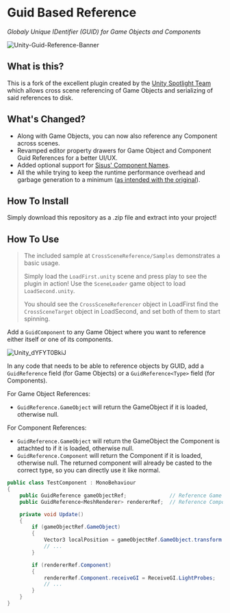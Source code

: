 # Guid Based Reference

_Globaly Unique IDentifier (GUID) for Game Objects and Components_

![Unity-Guid-Reference-Banner](https://github.com/EmreDogann/unity-guid-reference/assets/48212096/61bd886e-487e-451d-a88d-8f75af2c573e)

## What is this?
This is a fork of the excellent plugin created by the [Unity Spotlight Team](https://github.com/Unity-Technologies/guid-based-reference) which allows cross scene referencing of Game Objects and serializing of said references to disk.

## What's Changed?
- Along with Game Objects, you can now also reference any Component across scenes.
- Revamped editor property drawers for Game Object and Component Guid References for a better UI/UX.
- Added optional support for [Sisus' Component Names](https://assetstore.unity.com/packages/tools/utilities/component-names-212478).
- All the while trying to keep the runtime performance overhead and garbage generation to a minimum ([as intended with the original](https://www.youtube.com/watch?v=6lRzXqfMXRo)).

## How To Install
Simply download this repository as a .zip file and extract into your project!

## How To Use
> The included sample at `CrossSceneReference/Samples` demonstrates a basic usage.
>
> Simply load the `LoadFirst.unity` scene and press play to see the plugin in action! Use the `SceneLoader` game object to load `LoadSecond.unity`.
>
> You should see the `CrossSceneReferencer` object in LoadFirst find the `CrossSceneTarget` object in LoadSecond, and set both of them to start spinning.

Add a `GuidComponent` to any Game Object where you want to reference either itself or one of its components.

![Unity_dYFYT0BkiJ](https://github.com/EmreDogann/unity-guid-reference/assets/48212096/5a37bb4a-be2a-4abe-871e-5219d1cb8399)

In any code that needs to be able to reference objects by GUID, add a `GuidReference` field (for Game Objects) or a `GuidReference<Type>` field (for Components).

For Game Object References:
- `GuidReference.GameObject` will return the GameObject if it is loaded, otherwise null.

For Component References:
- `GuidReference.GameObject` will return the GameObject the Component is attachted to if it is loaded, otherwise null.
- `GuidReference.Component` will return the Component if it is loaded, otherwise null. The returned component will already be casted to the correct type, so you can directly use it like normal.

```C#
public class TestComponent : MonoBehaviour
{
	public GuidReference gameObjectRef;              // Reference Game Object
	public GuidReference<MeshRenderer> rendererRef;  // Reference Component (MeshRenderer)

    private void Update()
    {
        if (gameObjectRef.GameObject)
        {
            Vector3 localPosition = gameObjectRef.GameObject.transform.localPosition;
            // ...
        }

        if (rendererRef.Component)
        {
            rendererRef.Component.receiveGI = ReceiveGI.LightProbes;
            // ...
        }
    }
}
```

